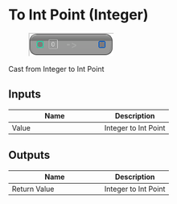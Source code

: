 # To Int Point (Integer)

<div align="left" data-full-width="false">

<figure><img src="to_int_point_-integer.png" alt=""><figcaption></figcaption></figure>

</div>

Cast from Integer to Int Point

## Inputs

<table>
<thead><tr><th width="170">Name</th><th>Description</th></tr></thead>
<tbody>
<tr><td>Value</td><td>Integer to Int Point</td></tr>
</tbody>
</table>

## Outputs

<table>
<thead><tr><th width="170">Name</th><th>Description</th></tr></thead>
<tbody>
<tr><td>Return Value</td><td>Integer to Int Point</td></tr>
</tbody>
</table>